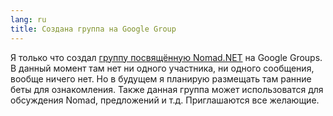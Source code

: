 ```yaml
---
lang: ru
title: Создана группа на Google Group
---
```

Я только что создал [группу посвящённую Nomad.NET](http://groups.google.com/group/nomad-net) на Google Groups. В данный момент там нет ни одного участника, ни одного сообщения, вообще ничего нет. Но в будущем я планирую размещать там ранние беты для ознакомления. Также данная группа может использоватся для обсуждения Nomad, предложений и т.д. Приглашаются все желающие.

